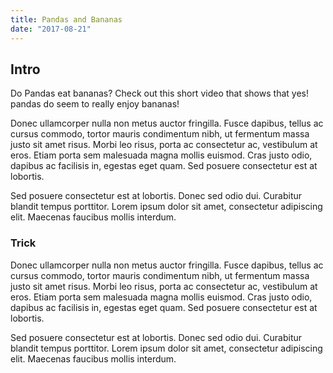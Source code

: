 ```yaml
---
title: Pandas and Bananas
date: "2017-08-21"
---
```


## Intro
Do Pandas eat bananas? Check out this short video that shows that yes! pandas do seem to really enjoy bananas!

Donec ullamcorper nulla non metus auctor fringilla. Fusce dapibus, tellus ac cursus commodo, tortor mauris condimentum nibh, ut fermentum massa justo sit amet risus. Morbi leo risus, porta ac consectetur ac, vestibulum at eros. Etiam porta sem malesuada magna mollis euismod. Cras justo odio, dapibus ac facilisis in, egestas eget quam. Sed posuere consectetur est at lobortis.

Sed posuere consectetur est at lobortis. Donec sed odio dui. Curabitur blandit tempus porttitor. Lorem ipsum dolor sit amet, consectetur adipiscing elit. Maecenas faucibus mollis interdum.

### Trick

Donec ullamcorper nulla non metus auctor fringilla. Fusce dapibus, tellus ac cursus commodo, tortor mauris condimentum nibh, ut fermentum massa justo sit amet risus. Morbi leo risus, porta ac consectetur ac, vestibulum at eros. Etiam porta sem malesuada magna mollis euismod. Cras justo odio, dapibus ac facilisis in, egestas eget quam. Sed posuere consectetur est at lobortis.

Sed posuere consectetur est at lobortis. Donec sed odio dui. Curabitur blandit tempus porttitor. Lorem ipsum dolor sit amet, consectetur adipiscing elit. Maecenas faucibus mollis interdum.